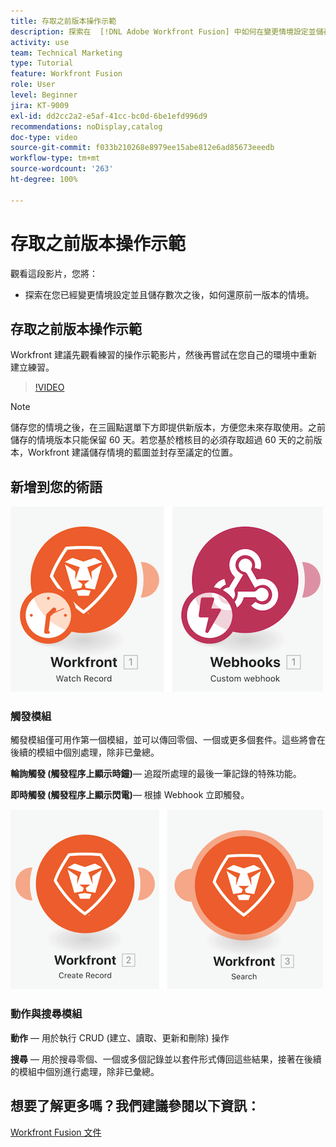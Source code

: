 ```yaml
---
title: 存取之前版本操作示範
description: 探索在  [!DNL Adobe Workfront Fusion] 中如何在變更情境設定並儲存之後還原成之前版本。
activity: use
team: Technical Marketing
type: Tutorial
feature: Workfront Fusion
role: User
level: Beginner
jira: KT-9009
exl-id: dd2cc2a2-e5af-41cc-bc0d-6be1efd996d9
recommendations: noDisplay,catalog
doc-type: video
source-git-commit: f033b210268e8979ee15abe812e6ad85673eeedb
workflow-type: tm+mt
source-wordcount: '263'
ht-degree: 100%

---
```


# 存取之前版本操作示範

觀看這段影片，您將：

* 探索在您已經變更情境設定並且儲存數次之後，如何還原前一版本的情境。

## 存取之前版本操作示範

Workfront 建議先觀看練習的操作示範影片，然後再嘗試在您自己的環境中重新建立練習。

>[!VIDEO](https://video.tv.adobe.com/v/335268/?quality=12&learn=on)

>[!NOTE]
>
>儲存您的情境之後，在三圓點選單下方即提供新版本，方便您未來存取使用。之前儲存的情境版本只能保留 60 天。若您基於稽核目的必須存取超過 60 天的之前版本，Workfront 建議儲存情境的藍圖並封存至議定的位置。


## 新增到您的術語

![影像顯示觀看記錄與自訂 Webhook 模組](assets/understand-the-basics-3.png)

### 觸發模組

觸發模組僅可用作第一個模組，並可以傳回零個、一個或更多個套件。這些將會在後續的模組中個別處理，除非已彙總。

**輪詢觸發 (觸發程序上顯示時鐘)**— 追蹤所處理的最後一筆記錄的特殊功能。

**即時觸發 (觸發程序上顯示閃電)**— 根據 Webhook 立即觸發。

![影像顯示建立記錄和搜尋模組](assets/understand-the-basics-4.png)

### 動作與搜尋模組

**動作** — 用於執行 CRUD (建立、讀取、更新和刪除) 操作

**搜尋** — 用於搜尋零個、一個或多個記錄並以套件形式傳回這些結果，接著在後續的模組中個別進行處理，除非已彙總。

## 想要了解更多嗎？我們建議參閱以下資訊：

[Workfront Fusion 文件](https://experienceleague.adobe.com/docs/workfront/using/adobe-workfront-fusion/workfront-fusion-2.html?lang=zh-Hant)
